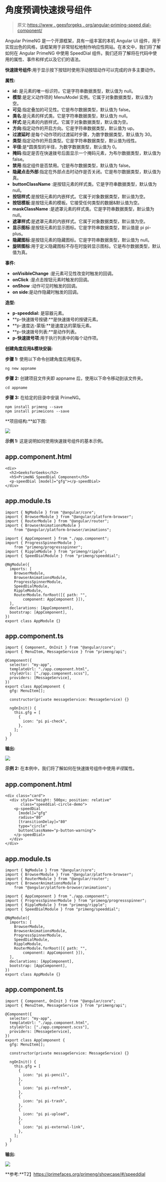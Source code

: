 # 角度预调快速拨号组件

> 原文:[https://www . geesforgeks . org/angular-priming-speed dial-component/](https://www.geeksforgeeks.org/angular-primeng-speeddial-component/)

Angular PrimeNG 是一个开源框架，具有一组丰富的本机 Angular UI 组件，用于实现出色的风格，该框架用于非常轻松地制作响应性网站。在本文中，我们将了解如何在 Angular PrimeNG 中使用 SpeedDial 组件。我们还将了解将在代码中使用的属性、事件和样式以及它们的语法。

**快速拨号组件**:用于显示按下按钮时使用浮动按钮动作可以完成的许多主要动作。

**属性:**

*   **id:** 是元素的唯一标识符。它是字符串数据类型，默认值为 null。
*   **模型**:是定义动作项的 MenuModel 实例。它属于对象数据类型，默认值为空。
*   **可见**:指定叠加的可见性。它是布尔数据类型，默认值为 false。
*   **类名**:是元素的样式类。它是字符串数据类型，默认值为 null。
*   **样式**:是元素的内嵌样式。它属于对象数据类型，默认值为空。
*   **方向**:指定动作的开启方向。它是字符串数据类型，默认值为 up。
*   **过渡延时**:是每个动作项的过渡延时步骤，为数字数据类型，默认值为 30。
*   **类型**:指定动作的开启类型。它是字符串数据类型，默认值为线性。
*   **半径**:是*圆类型的半径，为数字数据类型，默认值为 0。
*   **掩码**:指定是否在快速拨号后面显示一个掩码元素，为布尔数据类型，默认值为 false。
*   **禁用**:指定组件是否禁用。它是布尔数据类型，默认值为 false。
*   **隐藏点击外部**:指定在外部点击时动作是否关闭。它是布尔数据类型，默认值为真。
*   **buttonClassName** :是按钮元素的样式类。它是字符串数据类型，默认值为 null。
*   **按钮样式**:是按钮元素的内嵌样式。它属于对象数据类型，默认值为空。
*   **按钮模板**:是按钮元素的模板。它接受任何类型的数据&默认值为空。
*   **maskClassName** :是遮罩元素的样式类。它是字符串数据类型，默认值为 null。
*   **遮罩样式**:是遮罩元素的内嵌样式。它属于对象数据类型，默认值为空。
*   **显示图标**:是按钮元素的显示图标。它是字符串数据类型，默认值是 pi pi-plus。
*   **隐藏图标**:是按钮元素的隐藏图标。它是字符串数据类型，默认值为 null。
*   **旋转图标**:用于定义隐藏图标不存在时旋转显示图标。它是布尔数据类型，默认值为真。

**事件:**

*   **onVisibleChange** :是元素可见性改变时触发的回调。
*   **onClick** :是点击按钮元素时触发的回调。
*   **onShow** :动作可见时触发的回调。
*   **on side**:是动作隐藏时触发的回调。

**造型:**

*   **p-speeddial:** 是容器元素。
*   **p-快速拨号按键:**是快速拨号的按键元素。
*   **p-速度达-蒙版:**是速度达的蒙版元素。
*   **p-快速拨号列表:**是动作列表。
*   **p-快速拨号项**:用于执行列表中的每个动作项。

**创建角度应用&模块安装:**

**步骤 1:** 使用以下命令创建角度应用程序。

```
ng new appname
```

**步骤 2:** 创建项目文件夹即 appname 后，使用以下命令移动到该文件夹。

```
cd appname
```

**步骤 3:** 在给定的目录中安装 PrimeNG。

```
npm install primeng --save
npm install primeicons --save
```

**项目结构:**如下图:

![](img/6e2ac1499ceea2e58d3439c1f9f0d39a.png)

**示例 1:** 这是说明如何使用快速拨号组件的基本示例。

## app.component.html

```
<div>
  <h2>GeeksforGeeks</h2>
  <h5>PrimeNG SpeedDial Component</h5>
  <p-speedDial [model]="gfg"></p-speedDial>
</div>
```

## app.module.ts

```
import { NgModule } from "@angular/core";
import { BrowserModule } from "@angular/platform-browser";
import { RouterModule } from "@angular/router";
import { BrowserAnimationsModule } 
    from "@angular/platform-browser/animations";

import { AppComponent } from "./app.component";
import { ProgressSpinnerModule } 
    from "primeng/progressspinner";
import { RippleModule } from "primeng/ripple";
import { SpeedDialModule } from "primeng/speeddial";

@NgModule({
  imports: [
    BrowserModule,
    BrowserAnimationsModule,
    ProgressSpinnerModule,
    SpeedDialModule,
    RippleModule,
    RouterModule.forRoot([{ path: "", 
        component: AppComponent }]),
  ],
  declarations: [AppComponent],
  bootstrap: [AppComponent],
})
export class AppModule {}
```

## app.component.ts

```
import { Component, OnInit } from "@angular/core";
import { MenuItem, MessageService } from "primeng/api";

@Component({
  selector: "my-app",
  templateUrl: "./app.component.html",
  styleUrls: ["./app.component.scss"],
  providers: [MessageService],
})
export class AppComponent {
  gfg: MenuItem[];

  constructor(private messageService: MessageService) {}

  ngOnInit() {
    this.gfg = [
      {
        icon: "pi pi-check",
      },
    ];
  }
}
```

**输出:**

![](img/c1ffa488f6cb40dd3beca05f9f663d64.png)

**示例 2:** 在本例中，我们将了解如何在快速拨号组件中使用*半径*属性。

## app.component.html

```
<div class="card">
  <div style="height: 500px; position: relative" 
       class="speeddial-circle-demo">
    <p-speedDial
      [model]="gfg"
      radius="80"
      [transitionDelay]="80"
      type="circle"
      buttonClassName="p-button-warning">
    </p-speedDial>
  </div>
</div>
```

## app.module.ts

```
import { NgModule } from "@angular/core";
import { BrowserModule } from "@angular/platform-browser";
import { RouterModule } from "@angular/router";
import { BrowserAnimationsModule } 
    from "@angular/platform-browser/animations";

import { AppComponent } from "./app.component";
import { ProgressSpinnerModule } from "primeng/progressspinner";
import { RippleModule } from "primeng/ripple";
import { SpeedDialModule } from "primeng/speeddial";

@NgModule({
  imports: [
    BrowserModule,
    BrowserAnimationsModule,
    ProgressSpinnerModule,
    SpeedDialModule,
    RippleModule,
    RouterModule.forRoot([{ path: "", 
        component: AppComponent }]),
  ],
  declarations: [AppComponent],
  bootstrap: [AppComponent],
})
export class AppModule {}
```

## app.component.ts

```
import { Component, OnInit } from "@angular/core";
import { MenuItem, MessageService } from "primeng/api";

@Component({
  selector: "my-app",
  templateUrl: "./app.component.html",
  styleUrls: ["./app.component.scss"],
  providers: [MessageService],
})
export class AppComponent {
  gfg: MenuItem[];

  constructor(private messageService: MessageService) {}

  ngOnInit() {
    this.gfg = [
      {
        icon: "pi pi-pencil",
      },
      {
        icon: "pi pi-refresh",
      },
      {
        icon: "pi pi-trash",
      },
      {
        icon: "pi pi-upload",
      },
      {
        icon: "pi pi-external-link",
      },
    ];
  }
}
```

**输出:**

![](img/c640614e7862ba7957ca9a20f3c16065.png)

**参考:**T2】https://primefaces.org/primeng/showcase/#/speeddial
